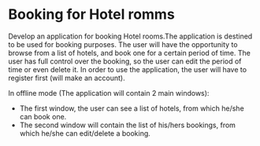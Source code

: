 # Booking for Hotel romms

Develop an application for booking Hotel rooms.The application is destined 
to be used for booking purposes. The user will have the opportunity 
to browse from a list of hotels, and book one for a certain period of time. 
The user has full control over the booking, so the user can edit the period 
of time or even delete it. In order to use the application, 
the user will have to register first (will make an account).

In offline mode (The application will contain 2 main windows):
* The first window, the user can see a list of hotels, 
from which he/she can book one.
* The second window will contain the list of his/hers bookings, from 
which he/she can edit/delete a booking.